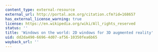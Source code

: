 ```yaml
---
content_type: external-resource
external_url: http://portal.acm.org/citation.cfm?id=168657
has_external_license_warning: true
license: https://en.wikipedia.org/wiki/All_rights_reserved
status: ''
title: 'Windows on the world: 2D windows for 3D augmented reality'
uid: dd2da490-6696-4d07-af56-10350fea6b65
wayback_url: ''
---
```

